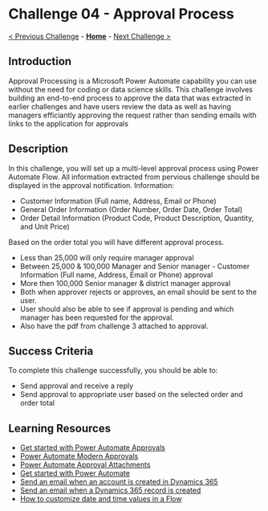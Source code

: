 # Challenge 04 - Approval Process

[< Previous Challenge](./Challenge-03.md) - **[Home](../README.md)** - [Next Challenge >](./Challenge-05.md)


## Introduction

Approval Processing is a Microsoft Power Automate capability you can use without the need for coding or data science skills. This challenge involves building an end-to-end process to approve the data that was extracted in earlier challenges and have users review the data as well as having managers efficiantly approving the request rather than sending emails with links to the application for approvals

## Description

In this challenge, you will set up a multi-level approval process using Power Automate Flow.
All information extracted from pervious challenge should be displayed in the approval notification.
Information:
- Customer Information (Full name, Address, Email or Phone)
- General Order Information (Order Number, Order Date, Order Total)
- Order Detail Information (Product Code, Product Description, Quantity, and Unit Price)
	
Based on the order total you will have different approval process.
- Less than 25,000 will only require manager approval
- Between 25,000 & 100,000 Manager and Senior manager - Customer Information (Full name, Address, Email or Phone) approval
- More then 100,000 Senior manager & district manager approval
- Both when approver rejects or approves, an email should be sent to the user.
- User should also be able to see if approval is pending and which manager has been requested for the approval.
- Also have the pdf from challenge 3 attached to approval.


## Success Criteria

To complete this challenge successfully, you should be able to:
- Send approval and receive a reply
- Send approval to appropriate user based on the selected order and order total

## Learning Resources

* [Get started with Power Automate Approvals](https://docs.microsoft.com/en-us/power-automate/get-started-approvals)
* [Power Automate Modern Approvals](https://docs.microsoft.com/en-us/power-automate/modern-approvals)
* [Power Automate Approval Attachments](https://docs.microsoft.com/en-us/power-automate/approval-attachments)
* [Get started with Power Automate](https://docs.microsoft.com/power-automate/getting-started)
* [Send an email when an account is created in Dynamics 365](https://us.flow.microsoft.com/en-us/galleries/public/templates/41ddb497b31747fc8c4d5ae0211d3e6e/send-an-email-when-an-account-is-created-in-dynamics-365/)
* [Send an email when a Dynamics 365 record is created](https://flow.microsoft.com/en-us/galleries/public/templates/30234bf0b64f11e68af78d1a54677f1f/send-an-email-when-a-dynamics-365-record-is-updated/)
* [How to customize date and time values in a Flow](https://support.microsoft.com/en-us/help/4534778/how-to-customize-format-date-and-time-values-in-a-flow)



